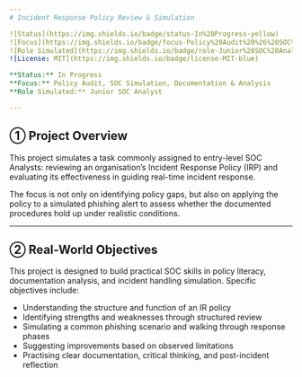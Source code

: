 ```yaml
---
# Incident Response Policy Review & Simulation

![Status](https://img.shields.io/badge/status-In%20Progress-yellow)
![Focus](https://img.shields.io/badge/focus-Policy%20Audit%20%26%20SOC%20Simulation-blueviolet)
![Role Simulated](https://img.shields.io/badge/role-Junior%20SOC%20Analyst-lightgrey)
![License: MIT](https://img.shields.io/badge/license-MIT-blue)

**Status:** In Progress  
**Focus:** Policy Audit, SOC Simulation, Documentation & Analysis  
**Role Simulated:** Junior SOC Analyst

---
```


## ➀ Project Overview

This project simulates a task commonly assigned to entry-level SOC Analysts: reviewing an organisation’s Incident Response Policy (IRP) and evaluating its effectiveness in guiding real-time incident response.

The focus is not only on identifying policy gaps, but also on applying the policy to a simulated phishing alert to assess whether the documented procedures hold up under realistic conditions.

---

## ➁ Real-World Objectives

This project is designed to build practical SOC skills in policy literacy, documentation analysis, and incident handling simulation. Specific objectives include:

- Understanding the structure and function of an IR policy
- Identifying strengths and weaknesses through structured review
- Simulating a common phishing scenario and walking through response phases
- Suggesting improvements based on observed limitations
- Practising clear documentation, critical thinking, and post-incident reflection
